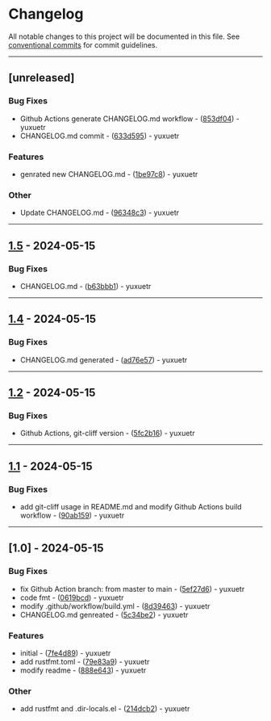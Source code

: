 # Changelog

All notable changes to this project will be documented in this file. See [conventional commits](https://www.conventionalcommits.org/) for commit guidelines.

---
## [unreleased]

### Bug Fixes

- Github Actions generate CHANGELOG.md workflow - ([853df04](https://github.com/yuxuetr/rust-template/commit/853df04559ca953cd246a805faa8d0e95b5fdb12)) - yuxuetr
- CHANGELOG.md commit - ([633d595](https://github.com/yuxuetr/rust-template/commit/633d59521d75591ae0a057abe89aab8f5e479dfd)) - yuxuetr

### Features

- genrated new CHANGELOG.md - ([1be97c8](https://github.com/yuxuetr/rust-template/commit/1be97c8088898d17675739b924695cfa6712972a)) - yuxuetr

### Other

- Update CHANGELOG.md - ([96348c3](https://github.com/yuxuetr/rust-template/commit/96348c31370ce2e50380580c40661c60d4292e99)) - yuxuetr

---
## [1.5](https://github.com/yuxuetr/rust-template/compare/v1.4..v1.5) - 2024-05-15

### Bug Fixes

- CHANGELOG.md - ([b63bbb1](https://github.com/yuxuetr/rust-template/commit/b63bbb18bee8e7ae01c2c8fae11f81c0f6967753)) - yuxuetr

---
## [1.4](https://github.com/yuxuetr/rust-template/compare/v1.2..v1.4) - 2024-05-15

### Bug Fixes

- CHANGELOG.md generated - ([ad76e57](https://github.com/yuxuetr/rust-template/commit/ad76e570aabe86cba8f54ef213d811b5bb0cf71c)) - yuxuetr

---
## [1.2](https://github.com/yuxuetr/rust-template/compare/v1.1..v1.2) - 2024-05-15

### Bug Fixes

- Github Actions, git-cliff version - ([5fc2b16](https://github.com/yuxuetr/rust-template/commit/5fc2b16194aa7042d8c7421ba401c1ba98cd7e83)) - yuxuetr

---
## [1.1](https://github.com/yuxuetr/rust-template/compare/v1.0..v1.1) - 2024-05-15

### Bug Fixes

- add git-cliff usage in README.md and modify Github Actions build workflow - ([90ab159](https://github.com/yuxuetr/rust-template/commit/90ab159aa9a8dce055359890270b56b5271e4117)) - yuxuetr

---
## [1.0] - 2024-05-15

### Bug Fixes

- fix Github Action branch: from master to main - ([5ef27d6](https://github.com/yuxuetr/rust-template/commit/5ef27d6a31998e3314de764862c651f1a7402b2e)) - yuxuetr
- code fmt - ([0619bcd](https://github.com/yuxuetr/rust-template/commit/0619bcda7024a12b831e51760fe00ada27bdf715)) - yuxuetr
- modify .github/workflow/build.yml - ([8d39463](https://github.com/yuxuetr/rust-template/commit/8d39463e05054dea642f693316099358ee74bffe)) - yuxuetr
- CHANGELOG.md genreated - ([5c34be2](https://github.com/yuxuetr/rust-template/commit/5c34be2f29c5486a6b49945c46943e2eba6b4451)) - yuxuetr

### Features

- initial - ([7fe4d89](https://github.com/yuxuetr/rust-template/commit/7fe4d8946691597065872dd1d951beeb5773b20b)) - yuxuetr
- add rustfmt.toml - ([79e83a9](https://github.com/yuxuetr/rust-template/commit/79e83a9cc205519513082b5fa62b590439106d15)) - yuxuetr
- modify readme - ([888e643](https://github.com/yuxuetr/rust-template/commit/888e643c733e2b11881eed13c80d06b9254608be)) - yuxuetr

### Other

- add rustfmt and .dir-locals.el - ([214dcb2](https://github.com/yuxuetr/rust-template/commit/214dcb2b26d9d4cb572844b738aa297a93d2d88c)) - yuxuetr

<!-- generated by git-cliff -->
